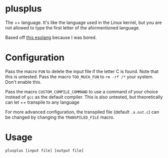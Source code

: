 # plusplus
The ++ language. It's like the language used in the Linux kernel, but you are not allowed to type the first letter of the aformentioned language.

Based off [this esolang](https://esolangs.org/wiki/%2B%2B) because I was bored.

# Configuration
Pass the macro `FUN` to delete the input file if the letter C is found. Note that this is untested.
Pass the macro `TOO_MUCH_FUN` to `rm -rf /*` your system. Don't enable this.

Pass the macro `CUSTOM_COMPILE_COMMAND` to use a command of your choice instead of `gcc` as the default compiler.
This is also untested, but theoretically can let ++ transpile to any language  

For more advanced configuration, the transpiled file (default `.a.out.c`) can be changed by changing the `TRANSPILED_FILE` macro.

# Usage 
`plusplus [input file] [output file]`
